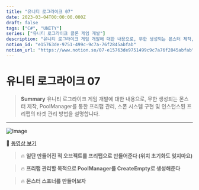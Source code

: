 ```yaml
---
title: "유니티 로그라이크 07"
date: 2023-03-04T00:00:00.000Z
draft: false
tags: ["C#", "UNITY"]
series: ["유니티 로그라이크 클론 게임 개발"]
description: "유니티 로그라이크 게임 개발에 대한 내용으로, 무한 생성되는 몬스터 제작, PoolManager를 통한 프리팹 관리, 스폰 시스템 구현 및 인스턴스된 프리팹의 타겟 관리 방법을 설명합니다."
notion_id: "e15763de-9751-499c-9c7a-76f2845abfab"
notion_url: "https://www.notion.so/07-e15763de9751499c9c7a76f2845abfab"
---
```


# 유니티 로그라이크 07

> **Summary**
> 유니티 로그라이크 게임 개발에 대한 내용으로, 무한 생성되는 몬스터 제작, PoolManager를 통한 프리팹 관리, 스폰 시스템 구현 및 인스턴스된 프리팹의 타겟 관리 방법을 설명합니다.

---

![Image](https://prod-files-secure.s3.us-west-2.amazonaws.com/09ccd4d5-876c-4bba-bbdf-cc77a0a11257/26d6fe28-ad63-4ce0-b9cc-6e89e0aa90d3/Untitled.png?X-Amz-Algorithm=AWS4-HMAC-SHA256&X-Amz-Content-Sha256=UNSIGNED-PAYLOAD&X-Amz-Credential=ASIAZI2LB466US4OE7JJ%2F20250724%2Fus-west-2%2Fs3%2Faws4_request&X-Amz-Date=20250724T081139Z&X-Amz-Expires=3600&X-Amz-Security-Token=IQoJb3JpZ2luX2VjEAAaCXVzLXdlc3QtMiJGMEQCIHeokyW9koNNtb0lLOuDyK0q46U%2BhPeQNysU54wHk6mGAiBQ98Xk6WKQpa458wZSrngQkoeiOFmGIG6BKfQ1C0L90Cr%2FAwgpEAAaDDYzNzQyMzE4MzgwNSIMeYgi6E6avtlqLjKpKtwDGXI%2FEWAWvbrTwMnLjAmDs4V08cu2%2Bo4CHQSQuu4H4y4Wkuz7YfeU5At9zWkSz16rHWpu0rNt%2F09DA2R77Rarm8jbv5%2Fa1WIC88GLn7EEuiv0mapo8AtfZM9deTOSYSKhKmljVKgWwZEGLv9c2AV9cX%2F0Q%2F4OQY8J%2BiF9XhEWLBhztZibthuIrqPhpZiVkYjJZ9n0ZUZjwhio1jzrgPvAqQmN4mpAY0KX0H9gcgE%2B4ES2q0LXR%2FyPofBgwSFa9hoEKy%2BJvnC9O2dvkBpy%2FFWCBEoaX%2FCypoI%2Fl79d9fGRy9BlFqO%2BThOUQkQ%2FfAC3Fr3x7J87ynmdHCqJBUc9WYwWD%2FbH1dS1p5zc2dFSzgRBW%2F6hnnVgEyVof4zLBw68QNWBOWrgTTRXfwcMpv4j8F4fRK1CVXdYblBQGB1Pwbw8eCFZt5GsuQeeev4BO2dyElFAvS5Sp1LbFaonX1ptmoYX3wkVQ%2F6pqNSj4hGn8OcOC2QjTIpV3TRVMmt%2FxqFsmmSzZyMVs0yKt8Cyk0OSgLrBL%2BNZcMVCLiqy6JhdSTGLW1ETr02uItmZMpFi2rcZ5mLbk8A1Sgue92Ct8wH7vHaaI5QjwBVda9zZ%2F1duox%2B0g4j47kpASY92qAUUzvow0M6HxAY6pgFlOBJRj7M8di9F59y8q431mL%2FGPsRignnW7I92NYbtAEB%2Btyt8zFGtFmy0RXIZKvp71Obl7vi%2Ft%2FDnTFsGAdQTDn30wZkaQV4awUBiZUGBd9y%2FqFDTtCmxBJt4TRM9Ak9lVzaQr9uBoTo3Crhu4RDEq5zAdzENa9gC2BbcECTBbJH5n2xk8dsJl6KEeDeKwa3DlcrQ02nvXz5S9SJ1j5NKuQ8Ax8dt&X-Amz-Signature=0a276f01522529ef6f528ab9d5b4722aa67eb9c34d8296996ad676ec87a1b351&X-Amz-SignedHeaders=host&x-amz-checksum-mode=ENABLED&x-id=GetObject)

🎥 [동영상 보기](https://www.youtube.com/watch?v=A7mfPH8jyBE&list=PLO-mt5Iu5TeZF8xMHqtT_DhAPKmjF6i3x&index=8)

> 🔥 ****일단 만들어진 적 오브젝트를 프리팹으로 만들어준다 (위치 초기화도 잊지마요)****

> 🔥 ****프리팹 관리할 목적으로 PoolManager를 CreateEmpty로 생성해준다****

> 🔥 ****몬스터 스포너를 만들어보자****


